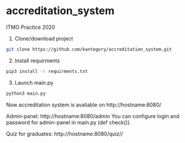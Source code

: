 # accreditation_system
ITMO Practice 2020

1. Clone/download project
```bash
git clone https://github.com/kantegory/accreditation_system.git
```

2. Install requirments
```bash
pip3 install -r requirments.txt
```

3. Launch main.py
```bash
python3 main.py
```

Now accreditation system is avaliable on http://hostname:8080/

Admin-panel: http://hostname:8080/admin
You can configure login and password for admin-panel in main.py (def check()).

Quiz for graduates: http://hostname:8080/quiz/<token>/<id>
